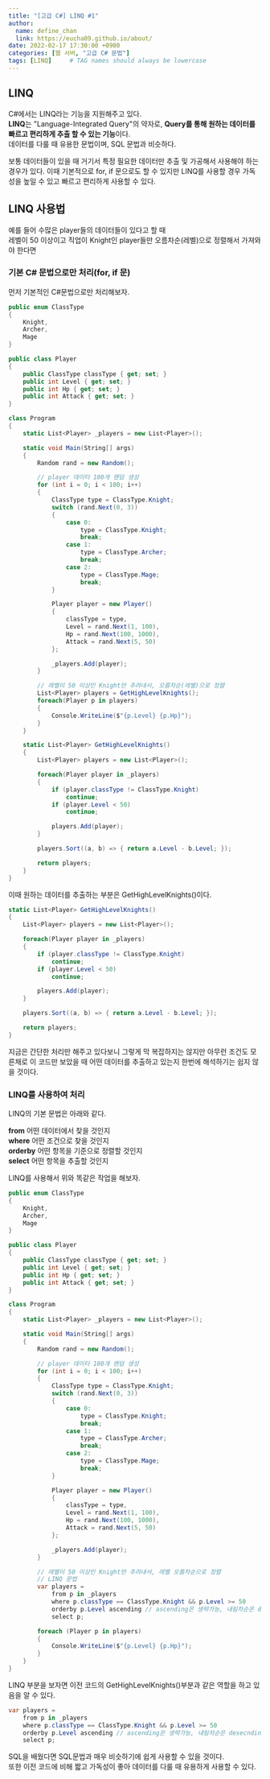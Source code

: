 ```yaml
---
title: "[고급 C#] LINQ #1"
author:
  name: define_chan
  link: https://eucha09.github.io/about/
date: 2022-02-17 17:30:00 +0900
categories: [웹 서버, "고급 C# 문법"]
tags: [LINQ]     # TAG names should always be lowercase
---
```


## **LINQ**

C#에서는 LINQ라는 기능을 지원해주고 있다.   
**LINQ**는 "Language-Integrated Query"의 약자로, **Query를 통해 원하는 데이터를 빠르고 편리하게 추출 할 수 있는 기능**이다.   
데이터를 다룰 때 유용한 문법이며, SQL 문법과 비슷하다.

보통 데이터들이 있을 때 거기서 특정 필요한 데이터만 추출 및 가공해서 사용해야 하는 경우가 있다. 이때 기본적으로 for, if 문으로도 할 수 있지만 LINQ를 사용할 경우 가독성을 높일 수 있고 빠르고 편리하게 사용할 수 있다.

## **LINQ 사용법**

예를 들어 수많은 player들의 데이터들이 있다고 할 때   
레벨이 50 이상이고 직업이 Knight인 player들만 오름차순(레벨)으로 정렬해서 가져와야 한다면

### **기본 C# 문법으로만 처리(for, if 문)**

먼저 기본적인 C#문법으로만 처리해보자.

```c#
public enum ClassType
{
    Knight,
    Archer,
    Mage
}

public class Player
{
    public ClassType classType { get; set; }
    public int Level { get; set; }
    public int Hp { get; set; }
    public int Attack { get; set; }
}

class Program
{
    static List<Player> _players = new List<Player>();

    static void Main(String[] args)
    {
        Random rand = new Random();

        // player 데이터 100개 랜덤 생성
        for (int i = 0; i < 100; i++)
        {
            ClassType type = ClassType.Knight;
            switch (rand.Next(0, 3))
            {
                case 0:
                    type = ClassType.Knight;
                    break;
                case 1:
                    type = ClassType.Archer;
                    break;
                case 2:
                    type = ClassType.Mage;
                    break;
            }

            Player player = new Player()
            {
                classType = type,
                Level = rand.Next(1, 100),
                Hp = rand.Next(100, 1000),
                Attack = rand.Next(5, 50)
            };

            _players.Add(player);
        }

        // 레벨이 50 이상인 Knight만 추려내서, 오름차순(레벨)으로 정렬
        List<Player> players = GetHighLevelKnights();
        foreach(Player p in players)
        {
            Console.WriteLine($"{p.Level} {p.Hp}");
        }
    }

    static List<Player> GetHighLevelKnights()
    {
        List<Player> players = new List<Player>();

        foreach(Player player in _players)
        {
            if (player.classType != ClassType.Knight)
                continue;
            if (player.Level < 50)
                continue;

            players.Add(player);
        }

        players.Sort((a, b) => { return a.Level - b.Level; });

        return players;
    }
}
```

이때 원하는 데이터를 추출하는 부분은 GetHighLevelKnights()이다.

```c#
static List<Player> GetHighLevelKnights()
{
    List<Player> players = new List<Player>();

    foreach(Player player in _players)
    {
        if (player.classType != ClassType.Knight)
            continue;
        if (player.Level < 50)
            continue;

        players.Add(player);
    }

    players.Sort((a, b) => { return a.Level - b.Level; });

    return players;
}
```

지금은 간단한 처리만 해주고 있다보니 그렇게 막 복잡하지는 않지만 아무런 조건도 모른채로 이 코드만 보았을 때 어떤 데이터를 추출하고 있는지 한번에 해석하기는 쉽지 않을 것이다.

### **LINQ를 사용하여 처리**

LINQ의 기본 문법은 아래와 같다.

**from** 어떤 데이터에서 찾을 것인지   
**where** 어떤 조건으로 찾을 것인지   
**orderby** 어떤 항목을 기준으로 정렬할 것인지   
**select** 어떤 항목을 추출할 것인지

LINQ를 사용해서 위와 똑같은 작업을 해보자.

```c#
public enum ClassType
{
    Knight,
    Archer,
    Mage
}

public class Player
{
    public ClassType classType { get; set; }
    public int Level { get; set; }
    public int Hp { get; set; }
    public int Attack { get; set; }
}

class Program
{
    static List<Player> _players = new List<Player>();

    static void Main(String[] args)
    {
        Random rand = new Random();

        // player 데이터 100개 랜덤 생성
        for (int i = 0; i < 100; i++)
        {
            ClassType type = ClassType.Knight;
            switch (rand.Next(0, 3))
            {
                case 0:
                    type = ClassType.Knight;
                    break;
                case 1:
                    type = ClassType.Archer;
                    break;
                case 2:
                    type = ClassType.Mage;
                    break;
            }

            Player player = new Player()
            {
                classType = type,
                Level = rand.Next(1, 100),
                Hp = rand.Next(100, 1000),
                Attack = rand.Next(5, 50)
            };

            _players.Add(player);
        }

        // 레벨이 50 이상인 Knight만 추려내서, 레벨 오름차순으로 정렬
        // LINQ 문법
        var players =
            from p in _players
            where p.classType == ClassType.Knight && p.Level >= 50
            orderby p.Level ascending // ascending은 생략가능, 내림차순은 desecnding
            select p;

        foreach (Player p in players)
        {
            Console.WriteLine($"{p.Level} {p.Hp}");
        }
    }
}
```

LINQ 부분을 보자면 이전 코드의 GetHighLevelKnights()부분과 같은 역할을 하고 있음을 알 수 있다.

```c#
var players =
    from p in _players
    where p.classType == ClassType.Knight && p.Level >= 50
    orderby p.Level ascending // ascending은 생략가능, 내림차순은 desecnding
    select p;
```

SQL을 배웠다면 SQL문법과 매우 비슷하기에 쉽게 사용할 수 있을 것이다.   
또한 이전 코드에 비해 짧고 가독성이 좋아 데이터를 다룰 때 유용하게 사용할 수 있다.

